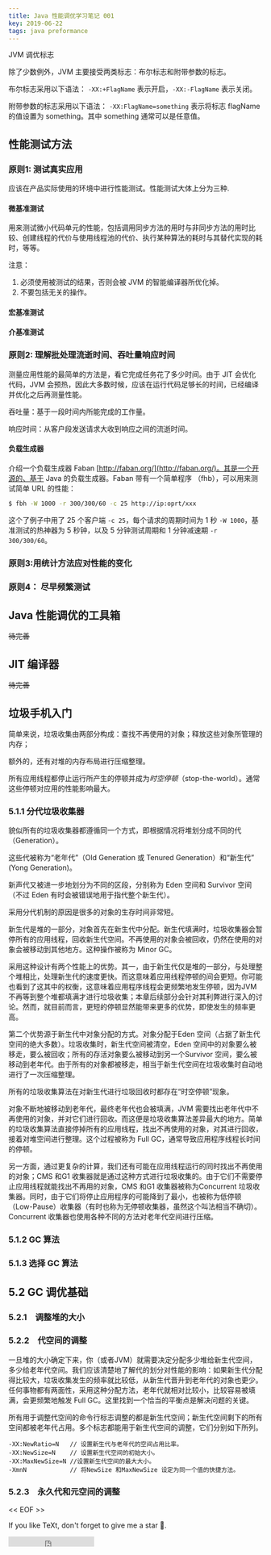 ```yaml
---
title: Java 性能调优学习笔记 001
key: 2019-06-22
tags: java preformance
---
```


JVM 调优标志

除了少数例外，JVM 主要接受两类标志：布尔标志和附带参数的标志。

布尔标志采用以下语法： `-XX:+FlagName` 表示开启，`-XX:-FlagName` 表示关闭。

附带参数的标志采用以下语法： `-XX:FlagName=something` 表示将标志 flagName 的值设置为 something。其中 something 通常可以是任意值。

<!--more-->

## 性能测试方法

### 原则1: 测试真实应用

应该在产品实际使用的环境中进行性能测试。性能测试大体上分为三种.

#### 微基准测试

用来测试微小代码单元的性能，包括调用同步方法的用时与非同步方法的用时比较、创建线程的代价与使用线程池的代价、执行某种算法的耗时与其替代实现的耗时，等等。

注意：

1. 必须使用被测试的结果，否则会被 JVM 的智能编译器所优化掉。
2. 不要包括无关的操作。

#### 宏基准测试

#### 介基准测试

### 原则2: 理解批处理流逝时间、吞吐量响应时间

测量应用性能的最简单的方法是，看它完成任务花了多少时间。由于 JIT 会优化代码，JVM 会预热，因此大多数时候，应该在运行代码足够长的时间，已经编译并优化之后再测量性能。

吞吐量：基于一段时间内所能完成的工作量。

响应时间：从客户段发送请求大收到响应之间的流逝时间。


#### 负载生成器

介绍一个负载生成器 Faban [http://faban.org/](http://faban.org/)。其是一个开源的、基于 Java 的负载生成器。Faban 带有一个简单程序 （fhb），可以用来测试简单 URL 的性能：

```bash
$ fbh -W 1000 -r 300/300/60 -c 25 http://ip:oprt/xxx
```

这个了例子中用了 25 个客户端 `-c 25`，每个请求的周期时间为 1 秒 `-W 1000`，基准测试的热神器为 5 秒钟，以及 5 分钟测试周期和 1 分钟减速期 `-r 300/300/60`。


### 原则3:用统计方法应对性能的变化

### 原则4： 尽早频繁测试


## Java 性能调优的工具箱


~~待完善~~

## JIT 编译器

~~待完善~~

## 垃圾手机入门

简单来说，垃圾收集由两部分构成：查找不再使用的对象；释放这些对象所管理的内存；

额外的，还有对堆的内存布局进行压缩整理。

所有应用线程都停止运行所产生的停顿并成为*时空停顿*（stop-the-world）。通常这些停顿对应用的性能影响最大。

### 5.1.1 分代垃圾收集器

貌似所有的垃圾收集器都遵循同一个方式，即根据情况将堆划分成不同的代（Generation）。

这些代被称为“老年代”（Old Generation 或 Tenured Generation）和“新生代” (Yong Generation)。

新声代又被进一步地划分为不同的区段，分别称为 Eden 空间和 Survivor 空间（不过 Eden 有时会被错误地用于指代整个新生代）。

采用分代机制的原因是很多的对象的生存时间非常短。

新生代是堆的一部分，对象首先在新生代中分配。新生代填满时，垃圾收集器会暂停所有的应用线程，回收新生代空间。不再使用的对象会被回收，仍然在使用的对象会被移动到其他地方。这种操作被称为 Minor GC。

采用这种设计有两个性能上的优势。其一，由于新生代仅是堆的一部分，与处理整个堆相比，处理新生代的速度更快。而这意味着应用线程停顿的间会更短。你可能也看到了这其中的权衡，这意味着应用程序线程会更频繁地发生停顿，因为JVM 不再等到整个堆都填满才进行垃圾收集；本章后续部分会针对其利弊进行深入的讨论。然而，就目前而言，更短的停顿显然能带来更多的优势，即使发生的频率更高。

第二个优势源于新生代中对象分配的方式。对象分配于Eden 空间（占据了新生代空间的绝大多数）。垃圾收集时，新生代空间被清空，Eden 空间中的对象要么被移走，要么被回收；所有的存活对象要么被移动到另一个Survivor 空间，要么被移动到老年代。由于所有的对象都被移走，相当于新生代空间在垃圾收集时自动地进行了一次压缩整理。

所有的垃圾收集算法在对新生代进行垃圾回收时都存在“时空停顿”现象。

对象不断地被移动到老年代，最终老年代也会被填满，JVM 需要找出老年代中不再使用的对象，并对它们进行回收。而这便是垃圾收集算法差异最大的地方。简单的垃圾收集算法直接停掉所有的应用线程，找出不再使用的对象，对其进行回收，接着对堆空间进行整理。这个过程被称为 Full GC，通常导致应用程序线程长时间的停顿。

另一方面，通过更复杂的计算，我们还有可能在应用线程运行的同时找出不再使用的对象；CMS 和G1 收集器就是通过这种方式进行垃圾收集的。由于它们不需要停止应用线程就能找出不再用的对象，CMS 和G1 收集器被称为Concurrent 垃圾收集器。同时，由于它们将停止应用程序的可能降到了最小，也被称为低停顿（Low-Pause）收集器（有时也称为无停顿收集器，虽然这个叫法相当不确切）。Concurrent 收集器也使用各种不同的方法对老年代空间进行压缩。


### 5.1.2 GC 算法

### 5.1.3 选择 GC 算法

## 5.2 GC 调优基础

### 5.2.1　调整堆的大小

### 5.2.2　代空间的调整

一旦堆的大小确定下来，你（或者JVM）就需要决定分配多少堆给新生代空间，多少给老年代空间。我们应该清楚地了解代的划分对性能的影响：如果新生代分配得比较大，垃圾收集发生的频率就比较低，从新生代晋升到老年代的对象也更少。任何事物都有两面性，采用这种分配方法，老年代就相对比较小，比较容易被填满，会更频繁地触发 Full GC。这里找到一个恰当的平衡点是解决问题的关键。

所有用于调整代空间的命令行标志调整的都是新生代空间；新生代空间剩下的所有空间都被老年代占用。多个标志都能用于新生代空间的调整，它们分别如下所列。

```
-XX:NewRatio=N   // 设置新生代与老年代的空间占用比率。
-XX:NewSize=N    // 设置新生代空间的初始大小。
-XX:MaxNewSize=N //设置新生代空间的最大大小。
-XmnN            // 将NewSize 和MaxNewSize 设定为同一个值的快捷方法。
```

### 5.2.3　永久代和元空间的调整



<< EOF >>

If you like TeXt, don't forget to give me a star :star2:.

<iframe src="https://ghbtns.com/github-btn.html?user=kitian616&repo=jekyll-TeXt-theme&type=star&count=true" frameborder="0" scrolling="0" width="170px" height="20px"></iframe>


